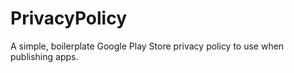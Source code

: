 # PrivacyPolicy

A simple, boilerplate Google Play Store privacy policy to use when publishing apps.
